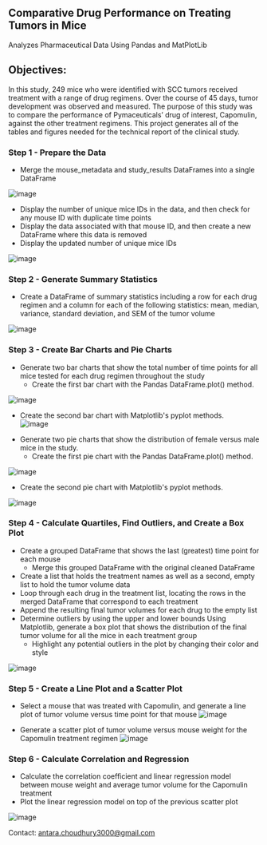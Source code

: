 ## Comparative Drug Performance on Treating Tumors in Mice
Analyzes Pharmaceutical Data Using Pandas and MatPlotLib

## Objectives:
In this study, 249 mice who were identified with SCC tumors received treatment with a range of drug regimens. Over the course of 45 days, tumor development was observed and measured. The purpose of this study was to compare the performance of Pymaceuticals’ drug of interest, Capomulin, against the other treatment regimens. This project generates all of the tables and figures needed for the technical report of the clinical study.

### Step 1 - Prepare the Data
- Merge the mouse_metadata and study_results DataFrames into a single DataFrame

![image](https://github.com/antara2022/Comparative-Drug-Performance-on-Treating-Tumors-in-Mice/assets/112270155/3771057e-bd39-423f-a991-fba48c9f9474)

- Display the number of unique mice IDs in the data, and then check for any mouse ID with duplicate time points
- Display the data associated with that mouse ID, and then create a new DataFrame where this data is removed
- Display the updated number of unique mice IDs

![image](https://github.com/antara2022/Comparative-Drug-Performance-on-Treating-Tumors-in-Mice/assets/112270155/da7db058-1261-485e-ad60-94da937c0997)

### Step 2 - Generate Summary Statistics
- Create a DataFrame of summary statistics including a row for each drug regimen and a column for each of the following statistics: mean, median, variance, standard deviation, and SEM of the tumor volume

![image](https://github.com/antara2022/Comparative-Drug-Performance-on-Treating-Tumors-in-Mice/assets/112270155/a034c8e3-b86d-46e7-91bf-bce5857c527a)

### Step 3 - Create Bar Charts and Pie Charts
- Generate two bar charts that show the total number of time points for all mice tested for each drug regimen throughout the study
  - Create the first bar chart with the Pandas DataFrame.plot() method.

![image](https://github.com/antara2022/Comparative-Drug-Performance-on-Treating-Tumors-in-Mice/assets/112270155/d022759f-2d14-4bd8-a56d-450c460cd93e)

* Create the second bar chart with Matplotlib's pyplot methods.    
![image](https://github.com/antara2022/Comparative-Drug-Performance-on-Treating-Tumors-in-Mice/assets/112270155/42628c62-7c23-456a-a5c8-85c3331d4628)

- Generate two pie charts that show the distribution of female versus male mice in the study.
  - Create the first pie chart with the Pandas DataFrame.plot() method.

![image](https://github.com/antara2022/Comparative-Drug-Performance-on-Treating-Tumors-in-Mice/assets/112270155/a0c8e6a8-92d5-4a19-aeee-a5076dac571c)

* Create the second pie chart with Matplotlib's pyplot methods.    

![image](https://github.com/antara2022/Comparative-Drug-Performance-on-Treating-Tumors-in-Mice/assets/112270155/3a580c47-dbc8-44ff-bdc8-4f699973fcee)

### Step 4 - Calculate Quartiles, Find Outliers, and Create a Box Plot
- Create a grouped DataFrame that shows the last (greatest) time point for each mouse
  - Merge this grouped DataFrame with the original cleaned DataFrame
- Create a list that holds the treatment names as well as a second, empty list to hold the tumor volume data
- Loop through each drug in the treatment list, locating the rows in the merged DataFrame that correspond to each treatment
- Append the resulting final tumor volumes for each drug to the empty list
- Determine outliers by using the upper and lower bounds Using Matplotlib, generate a box plot that shows the distribution of the final tumor volume for all the mice in each treatment group
  - Highlight any potential outliers in the plot by changing their color and style

![image](https://github.com/antara2022/Comparative-Drug-Performance-on-Treating-Tumors-in-Mice/assets/112270155/db95df3a-00e2-4809-8ade-e1c223c93b4c)

### Step 5 - Create a Line Plot and a Scatter Plot
- Select a mouse that was treated with Capomulin, and generate a line plot of tumor volume versus time point for that mouse
![image](https://github.com/antara2022/Comparative-Drug-Performance-on-Treating-Tumors-in-Mice/assets/112270155/88939999-9925-421d-9674-2d03314ea187)

- Generate a scatter plot of tumor volume versus mouse weight for the Capomulin treatment regimen
![image](https://github.com/antara2022/Comparative-Drug-Performance-on-Treating-Tumors-in-Mice/assets/112270155/60d2004f-b95a-4199-923d-dc305cb482b8)

### Step 6 - Calculate Correlation and Regression
- Calculate the correlation coefficient and linear regression model between mouse weight and average tumor volume for the Capomulin treatment
- Plot the linear regression model on top of the previous scatter plot

![image](https://github.com/antara2022/Comparative-Drug-Performance-on-Treating-Tumors-in-Mice/assets/112270155/82118dda-3927-4001-b1b4-6ae227851e12)

Contact: antara.choudhury3000@gmail.com

